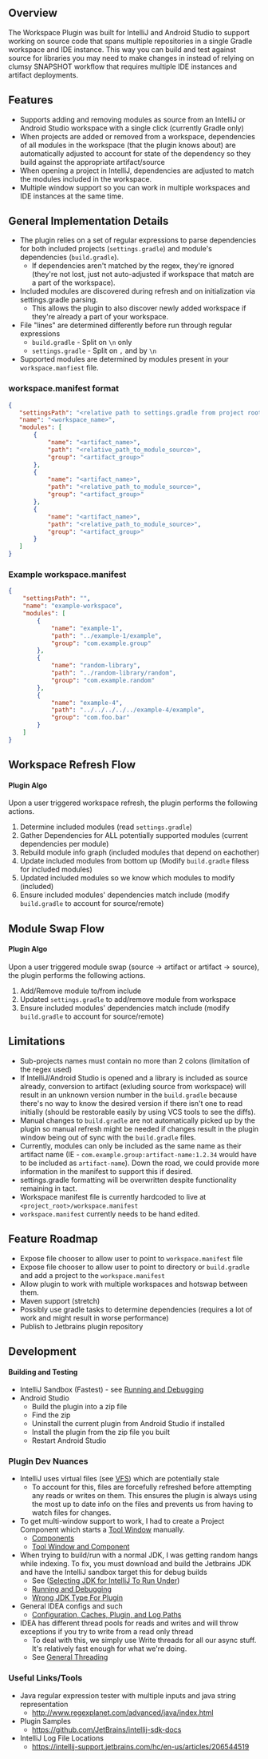 ## Overview
The Workspace Plugin was built for IntelliJ and Android Studio to support working on source code that spans multiple repositories in a single Gradle workspace and IDE instance.  This way you can build and test against source for libraries you may need to make changes in instead of relying on clumsy SNAPSHOT workflow that requires multiple IDE instances and artifact deployments.

## Features
- Supports adding and removing modules as source from an IntelliJ or Android Studio workspace with a single click (currently Gradle only)
- When projects are added or removed from a workspace, dependencies of all modules in the workspace (that the plugin knows about) are automatically adjusted to account for state of the dependency so they build against the appropriate artifact/source
- When opening a project in IntelliJ, dependencies are adjusted to match the modules included in the workspace.
- Multiple window support so you can work in multiple workspaces and IDE instances at the same time.

## General Implementation Details

- The plugin relies on a set of regular expressions to parse dependencies for both included projects (`settings.gradle`) and module's dependencies (`build.gradle`).  
  - If dependencies aren't matched by the regex, they're ignored (they're not lost, just not auto-adjusted if workspace that match are a part of the workspace).
- Included modules are discovered during refresh and on initialization via settings.gradle parsing.  
  - This allows the plugin to also discover newly added workspace if they're already a part of your workspace. 
- File "lines" are determined differently before run through regular expressions
  - `build.gradle` - Split on `\n` only
  - `settings.gradle` - Split on `,` and by `\n`
- Supported modules are determined by modules present in your `workspace.manfiest` file.

### workspace.manifest format

```json
{  
   "settingsPath": "<relative path to settings.gradle from project root (can be empty)>",
   "name": "<workspace_name>",
   "modules": [
       {
           "name": "<artifact_name>",
           "path": "<relative_path_to_module_source>",
           "group": "<artifact_group>"
       },
       {
           "name": "<artifact_name>",
           "path": "<relative_path_to_module_source>",
           "group": "<artifact_group>"
       },
       {
           "name": "<artifact_name>",
           "path": "<relative_path_to_module_source>",
           "group": "<artifact_group>"
       }
   ]
}
```

### Example workspace.manifest
```json
{  
    "settingsPath": "",
    "name": "example-workspace",
    "modules": [
        {
            "name": "example-1",
            "path": "../example-1/example",
            "group": "com.example.group"
        },
        {
            "name": "random-library",
            "path": "../random-library/random",
            "group": "com.example.random"
        },
        {
            "name": "example-4",
            "path": "../../../../../example-4/example",
            "group": "com.foo.bar"
        }
    ]
}
```

## Workspace Refresh Flow 

#### Plugin Algo
Upon a user triggered workspace refresh, the plugin performs the following actions.
1. Determine included modules (read `settings.gradle`)
1. Gather Dependencies for ALL potentially supported modules (current dependencies per module)
1. Rebuild module info graph (included modules that depend on eachother)
1. Update included modules from bottom up (Modify `build.gradle` filess for included modules)
1. Updated included modules so we know which modules to modify (included)
1. Ensure included modules' dependencies match include (modify `build.gradle` to account for source/remote)

## Module Swap Flow

#### Plugin Algo
Upon a user triggered module swap (source -> artifact or artifact -> source), the plugin performs the following actions.
1. Add/Remove module to/from include
1. Updated `settings.gradle` to add/remove module from workspace
1. Ensure included modules' dependencies match include (modify `build.gradle` to account for source/remote)

## Limitations

- Sub-projects names must contain no more than 2 colons (limitation of the regex used)
- If IntelliJ/Android Studio is opened and a library is included as source already, conversion to artifact (exluding source from workspace) will result in an unknown version number in the `build.gradle` because there's no way to know the desired version if there isn't one to read initially (should be restorable easily by using VCS tools to see the diffs).
- Manual changes to `build.gradle` are not automatically picked up by the plugin so manual refresh might be needed if changes result in the plugin window being out of sync with the `build.gradle` files.
- Currently, modules can only be included as the same name as their artifact name (IE - `com.example.group:artifact-name:1.2.34` would have to be included as `artifact-name`).  Down the road, we could provide more information in the manifest to support this if desired. 
- settings.gradle formatting will be overwritten despite functionality remaining in tact.
- Workspace manifest file is currently hardcoded to live at `<project_root>/workspace.manifest`
- `workspace.manifest` currently needs to be hand edited.

## Feature Roadmap

- Expose file chooser to allow user to point to `workspace.manifest` file
- Expose file chooser to allow user to point to directory or `build.gradle` and add a project to the `workspace.manifest`
- Allow plugin to work with multiple workspaces and hotswap between them.
- Maven support (stretch)
- Possibly use gradle tasks to determine dependencies (requires a lot of work and might result in worse performance)
- Publish to Jetbrains plugin repository

## Development

#### Building and Testing

- IntelliJ Sandbox (Fastest) - see [Running and Debugging](https://www.jetbrains.com/help/idea/running-and-debugging-plugins.html)
- Android Studio
  - Build the plugin into a zip file
  - Find the zip
  - Uninstall the current plugin from Android Studio if installed
  - Install the plugin from the zip file you built
  - Restart Android Studio

### Plugin Dev Nuances
- IntelliJ uses virtual files (see [VFS](https://www.jetbrains.org/intellij/sdk/docs/basics/virtual_file_system.html)) which are potentially stale
  - To account for this, files are forcefully refreshed before attempting any reads or writes on them. This ensures the plugin is always using the most up to date info on the files and prevents us from having to watch files for changes.
- To get multi-window support to work, I had to create a Project Component which starts a [Tool Window](https://www.jetbrains.org/intellij/sdk/docs/user_interface_components/tool_windows.html) manually.
  - [Components](https://www.jetbrains.org/intellij/sdk/docs/basics/plugin_structure/plugin_components.html)
  - [Tool Window and Component](https://intellij-support.jetbrains.com/hc/en-us/community/posts/115000133510-Custom-ToolWindow-implementation-questions)
- When trying to build/run with a normal JDK, I was getting random hangs while indexing.  To fix, you must download and build the Jetbrains JDK and have the IntelliJ sandbox target this for debug builds
  - See ([Selecting JDK for IntelliJ To Run Under](https://intellij-support.jetbrains.com/hc/en-us/articles/206544879-Selecting-the-JDK-version-the-IDE-will-run-under))
  - [Running and Debugging](https://www.jetbrains.com/help/idea/running-and-debugging-plugins.html)
  - [Wrong JDK Type For Plugin](https://intellij-support.jetbrains.com/hc/en-us/community/posts/206146489-getting-started-with-plugin-development-wrong-jdk-type-for-plugin-)
- General IDEA configs and such
  - [Configuration, Caches, Plugin, and Log Paths](https://intellij-support.jetbrains.com/hc/en-us/articles/206544519-Directories-used-by-the-IDE-to-store-settings-caches-plugins-and-logs)
- IDEA has different thread pools for reads and writes and will throw exceptions if you try to write from a read only thread
  - To deal with this, we simply use Write threads for all our async stuff.  It's relatively fast enough for what we're doing.
  - See [General Threading](https://www.jetbrains.org/intellij/sdk/docs/basics/architectural_overview/general_threading_rules.html)

### Useful Links/Tools

- Java regular expression tester with multiple inputs and java string representation
  - http://www.regexplanet.com/advanced/java/index.html
- Plugin Samples
  - https://github.com/JetBrains/intellij-sdk-docs
- IntelliJ Log File Locations
  - https://intellij-support.jetbrains.com/hc/en-us/articles/206544519